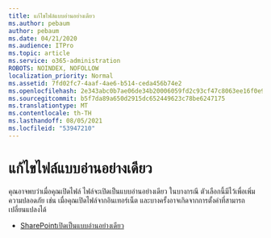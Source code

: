 ```yaml
---
title: แก้ไขไฟล์แบบอ่านอย่างเดียว
ms.author: pebaum
author: pebaum
ms.date: 04/21/2020
ms.audience: ITPro
ms.topic: article
ms.service: o365-administration
ROBOTS: NOINDEX, NOFOLLOW
localization_priority: Normal
ms.assetid: 7fd02fc7-4aaf-4ae6-b514-ceda456b74e2
ms.openlocfilehash: 2e343abc0b7ae06de34b20006059fd2c93cf47c8063ee16f0e9e1ab273e1ee4d
ms.sourcegitcommit: b5f7da89a650d2915dc652449623c78be6247175
ms.translationtype: MT
ms.contentlocale: th-TH
ms.lasthandoff: 08/05/2021
ms.locfileid: "53947210"
---
```

# <a name="edit-a-read-only-file"></a>แก้ไขไฟล์แบบอ่านอย่างเดียว

คุณอาจพบว่าเมื่อคุณเปิดไฟล์ ไฟล์จะเปิดเป็นแบบอ่านอย่างเดียว ในบางกรณี ตัวเลือกนี้มีไว้เพื่อเพิ่มความปลอดภัย เช่น เมื่อคุณเปิดไฟล์จากอินเทอร์เน็ต และบางครั้งอาจเกิดจากการตั้งค่าที่สามารถเปลี่ยนแปลงได้

- [SharePointเปิดเป็นแบบอ่านอย่างเดียว](https://docs.microsoft.com/sharepoint/troubleshoot/lists-and-libraries/files-open-as-read-only-and-cannot-check-in-or-out)
